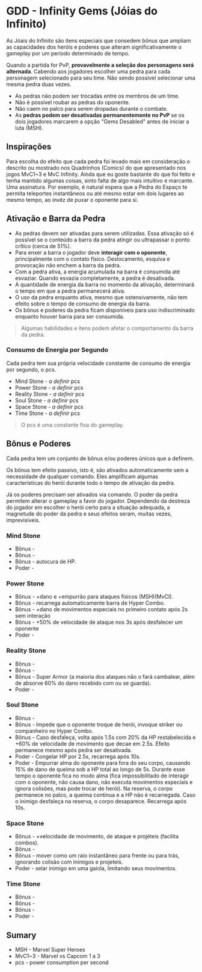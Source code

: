 # GDD - Infinity Gems (Jóias do Infinito)

As Jóais do Infinito são itens especiais que consedem bônus que ampliam as capacidades dos heróis e poderes que alteram significativamente o gameplay por um período determinado de tempo.

Quando a partida for PvP, **provavelmente a seleção dos personagens será alternada**. Cabendo aos jogadores escolher uma pedra para cada personagem selecionado para seu time. Não sendo possível selecionar uma mesma pedra duas vezes.

* As pedras não podem ser trocadas entre os membros de um time.
* Não é possível roubar as pedras do oponente.
* Não caem no palco para serem dropadas durante o combate.
* As **pedras podem ser desativadas permanentemente no PvP** se os dois jogadores marcarem a opção "Gems Desabled" antes de iniciar a luta (MSH).

## Inspirações

Para escolha do efeito que cada pedra foi levado mais em consideração o descrito ou mostrado nos Quadrinhos (Comics) do que apresentado nos jogos MvC1~3 e MvC Infinity. Ainda que eu goste bastante do que foi feito e tenha mantido algumas coisas, sinto falta de algo mais intuitivo e marcante. Uma assinatura. Por exemplo, é natural espera que a Pedra do Espaço te permita teleportes instantâneos ou até mesmo estar em dois lugares ao mesmo tempo, ao invéz de puxar o oponente para si.

## Ativação e Barra da Pedra

* As pedras devem ser ativadas para serem utilizadas. Essa ativação só é possível se o conteúdo a barra da pedra atingir ou ultrapassar o ponto crítico (cerca de 51%).
* Para enxer a barra o jogador deve **interagir com o oponente**, principalmente com o contato físico. Deslocamento, esquiva e provocação não enchem a barra da pedra.
* Com a pedra ativa, a energia acumulada na barra é consumida até esvaziar. Quando esvazia completamente, a pedra é desativada.
* A quantidade de energia da barra no momento da ativação, determinará o tempo em que a pedra permanecerá ativa.
* O uso da pedra enquanto ativa, mesmo que ostensivamente, não tem efeito sobre o tempo de consumo de energia da barra.
* Os bônus e poderes da pedra ficam disponíveis para uso indiscriminado enquanto houver barra para ser consumida.

> Algumas habilidades e itens podem afetar o comportamento da barra da pedra.

### Consumo de Energia por Segundo

Cada pedra tem sua própria velocidade constante de consumo de energia por segundo, o pcs.

* Mind Stone - *a definir* pcs
* Power Stone - *a definir* pcs
* Reality Stone - *a definir* pcs
* Soul Stone - *a definir* pcs
* Space Stone - *a definir* pcs
* Time Stone - *a definir* pcs

> O pcs é uma constante fixa do gameplay.

## Bônus e Poderes

Cada pedra tem um conjunto de bônus e/ou poderes únicos que a definem.

Os bônus tem efeito passivo, isto é, são ativados automaticamente sem a necessidade de qualquer comando. Eles amplificam algumas características do herói durante todo o tempo de ativação da pedra.

Já os poderes precisam ser ativados via comando. O poder da pedra permitem alterar o gameplay a favor do jogador. Dependendo da destreza do jogador em escolher o herói certo para a situação adequada, a magnetude do poder da pedra e seus efeitos seram, muitas vezes, imprevisíveis.

### Mind Stone

* Bônus -
* Bônus -
* Bônus - autocura de HP.
* Poder -

### Power Stone

* Bônus - +dano e +empurrão para ataques físicos (MSH)(MvCI).
* Bônus - recarrega automaticamente barra de Hyper Combo.
* Bônus - +dano de movimentos especiais no primeiro contato após 2s sem interação
* Bônus - +50% de velocidade de ataque nos 3s após desfalecer um oponente
* Poder -

### Reality Stone

* Bônus -
* Bônus -
* Bônus - Super Armor (a maioria dos ataques não o fará cambalear, além de absorve 60% do dano recebido com ou se guarda).
* Poder -

### Soul Stone

* Bônus -
* Bônus - Impede que o oponente troque de herói, invoque striker ou companheiro no Hyper Combo.
* Bônus - Caso desfaleça, volta após 1.5s com 20% da HP restabelecida e +60% de velocidade de movimento que decae em 2.5s. Efeito permanece mesmo após pedra ser desativada.
* Poder - Congelar HP por 2.5s, recarrega após 10s.
* Poder - Empurrar alma do oponente para fora do seu corpo, causando 15% de dano de queima sob a HP total ao longo de 5s. Durante esse tempo o oponente fica no modo alma (fica impossibilitado de interagir com o oponente, não causa dano, não executa movimentos especiais e ignora colisões, mas pode trocar de herói). Na reserva, o corpo permanece no palco, a queima continua e a HP não é recarregada. Caso o inimigo desfaleça na reserva, o corpo desaparece. Recarrega após 10s.

### Space Stone

* Bônus - +velocidade de movimento, de ataque e projéteis (facilita combos).
* Bônus -
* Bônus - mover como um raio instantâneo para frente ou para trás, ignorando colisão com inimigos e projeteis.
* Poder - selar inimigo em uma gaiola, limitando seus movimentos.

### Time Stone

* Bônus -
* Bônus -
* Bônus -
* Poder -

## Sumary

* MSH - Marvel Super Heroes
* MvC1~3 - Marvel vs Capcom 1 a 3
* pcs - power consumption per second